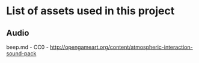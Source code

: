 # List of assets used in this project

## Audio
beep.md - CC0 - http://opengameart.org/content/atmospheric-interaction-sound-pack

